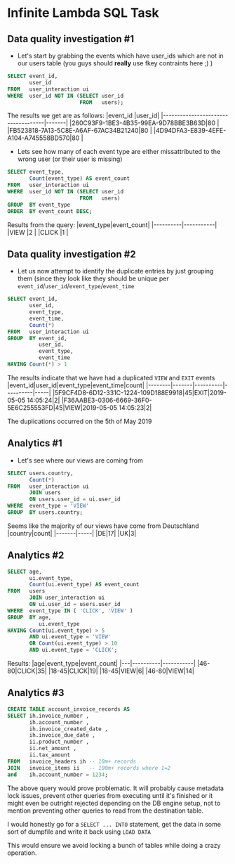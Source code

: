 
# Infinite Lambda SQL Task

## Data quality investigation #1
- Let's start by grabbing the events which have user_ids which are not in our users table (you guys should **really** use fkey contraints here ;) )
```sql
SELECT event_id, 
       user_id 
FROM   user_interaction ui 
WHERE  user_id NOT IN (SELECT user_id 
                       FROM   users); 
```

The results we get are as follows:
|event_id                            |user_id|
|------------------------------------|-------|
|260C93F9-1BE3-4B35-99EA-9D78BBE3B63D|80     |
|FB523818-7A13-5C8E-A6AF-67AC34B21240|80     |
|4D94DFA3-E839-4EFE-A104-A745558BD570|80     |


- Lets see how many of each event type are either missattributed to the wrong user (or their user is missing)
```sql
SELECT event_type, 
       Count(event_type) AS event_count 
FROM   user_interaction ui 
WHERE  user_id NOT IN (SELECT user_id 
                       FROM   users) 
GROUP  BY event_type 
ORDER  BY event_count DESC; 
```
Results from the query:
|event_type|event_count|
|----------|-----------|
|VIEW      |2          |
|CLICK     |1          |

## Data quality investigation #2
- Let us now attempt to identify the duplicate entries by just grouping them (since they look like they should be unique per `event_id`/`user_id`/`event_type`/`event_time`
```sql
SELECT event_id, 
       user_id, 
       event_type, 
       event_time, 
       Count(*) 
FROM   user_interaction ui 
GROUP  BY event_id, 
          user_id, 
          event_type, 
          event_time 
HAVING Count(*) > 1 
```
The results indicate that we have had a duplicated `VIEW` and `EXIT` events
|event_id|user_id|event_type|event_time|count|
|--------|-------|----------|----------|-----|
|5F9CF4D8-6D12-331C-1224-109D188E9918|45|EXIT|2019-05-05 14:05:24|2|
|F36AABE3-0306-6669-36F0-5E6C255553FD|45|VIEW|2019-05-05 14:05:23|2|

The duplications occurred on the 5th of May 2019

## Analytics #1
- Let's see where our views are coming from
```sql
SELECT users.country, 
       Count(*) 
FROM   user_interaction ui 
       JOIN users 
       ON users.user_id = ui.user_id 
WHERE  event_type = 'VIEW' 
GROUP  BY users.country; 
```

Seems like the majority of our views have come from Deutschland
|country|count|
|-------|-----|
|DE|17|
|UK|3|

## Analytics #2
```sql
SELECT age, 
       ui.event_type, 
       Count(ui.event_type) AS event_count 
FROM   users 
       JOIN user_interaction ui 
       ON ui.user_id = users.user_id 
WHERE  event_type IN ( 'CLICK', 'VIEW' ) 
GROUP  BY age, 
          ui.event_type 
HAVING Count(ui.event_type) > 5 
       AND ui.event_type = 'VIEW' 
       OR Count(ui.event_type) > 10 
       AND ui.event_type = 'CLICK';
```

Results:
|age|event_type|event_count|
|---|----------|-----------|
|46-80|CLICK|35|
|18-45|CLICK|19|
|18-45|VIEW|6|
|46-80|VIEW|14|



##  Analytics #3

```sql
CREATE TABLE account_invoice_records AS 
SELECT ih.invoice_number , 
       ih.account_number , 
       ih.invoice_created_date , 
       ih.invoice_due_date , 
       ii.product_number , 
       ii.net_amount , 
       ii.tax_amount 
FROM   invoice_headers ih -- 10m+ records 
JOIN   invoice_items ii   -- 100m+ records where 1=2 
and    ih.account_number = 1234;
```

The above query would prove problematic.
It will probably cause metadata lock issues, prevent other queries from executing until it's finished or it might even be outright rejected depending on the DB engine setup, not to mention preventing other queries to read from the destination table.


I would honestly go for a `SELECT ... INTO` statement, get the data in some sort of dumpfile and write it back using `LOAD DATA`

This would ensure we avoid locking a bunch of tables while doing a crazy operation.
